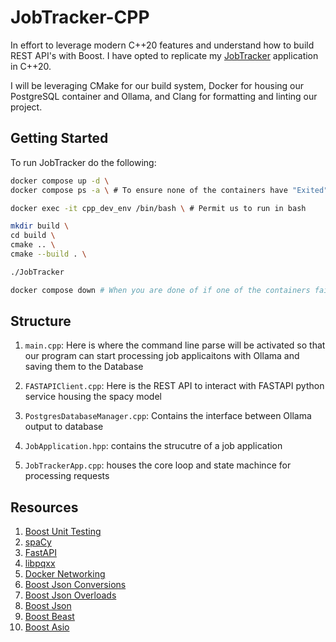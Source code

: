 # JobTracker-CPP

In effort to leverage modern C++20 features and understand how to build
REST API's with Boost. I have opted to replicate my 
[JobTracker](https://github.com/luisdavidgarcia/JobTracker) application in
C++20. 

I will be leveraging CMake for our build system, Docker for housing
our PostgreSQL container and Ollama, and Clang for formatting and linting
our project.

## Getting Started

To run JobTracker do the following:

```sh
docker compose up -d \
docker compose ps -a \ # To ensure none of the containers have "Exited"

docker exec -it cpp_dev_env /bin/bash \ # Permit us to run in bash

mkdir build \
cd build \
cmake .. \
cmake --build . \

./JobTracker

docker compose down # When you are done of if one of the containers failed
```

## Structure

1. `main.cpp`: Here is where the command line parse will be activated so 
  that our program can start processing job applicaitons with Ollama and
  saving them to the Database

3. `FASTAPIClient.cpp`: Here is the REST API to interact with FASTAPI python
    service housing the spacy model

4. `PostgresDatabaseManager.cpp`: Contains the interface between Ollama output
    to database

5. `JobApplication.hpp`: contains the strucutre of a job application

6. `JobTrackerApp.cpp`: houses the core loop and state machince for processing
    requests

## Resources

1. [Boost Unit Testing](https://www.boost.org/doc/libs/latest/libs/test/doc/html/index.html)
2. [spaCy](https://spacy.io/)
3. [FastAPI](https://github.com/fastapi/fastapi)
4. [libpqxx](https://github.com/jtv/libpqxx)
5. [Docker Networking](https://www.netmaker.io/resources/docker-compose-network)
6. [Boost Json Conversions](https://www.boost.org/doc/libs/latest/libs/json/doc/html/json/conversion/custom_conversions.html)
7. [Boost Json Overloads](https://www.boost.org/doc/libs/latest/libs/json/doc/html/json/conversion/custom_conversions.html)
8. [Boost Json](https://www.boost.org/doc/libs/latest/libs/json/doc/html/index.html)
9. [Boost Beast](https://www.boost.org/doc/libs/latest/libs/beast/doc/html/index.html)
10. [Boost Asio](https://www.boost.org/doc/libs/1_73_0/doc/html/boost_asio/overview.html)
